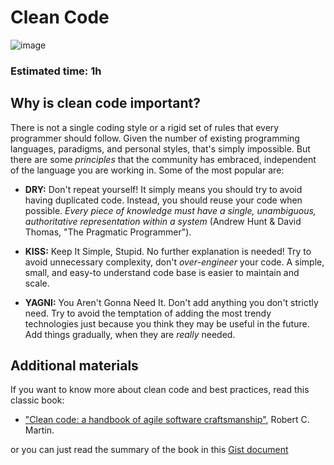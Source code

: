 # Clean Code
![image](https://user-images.githubusercontent.com/78906545/204124903-dcbd950d-210a-4084-9ac5-610b55ec238b.png)

### Estimated time: 1h

## Why is clean code important?

There is not a single coding style or a rigid set of rules that every programmer should follow. Given the number of existing programming languages, paradigms, and personal styles, that's simply impossible. But there are some *principles* that the community has embraced, independent of the language you are working in. Some of the most popular are:

- **DRY:** Don't repeat yourself! It simply means you should try to avoid having duplicated code. Instead, you should reuse your code when possible. *Every piece of knowledge must have a single, unambiguous, authoritative representation within a system* (Andrew Hunt & David Thomas, "The Pragmatic Programmer").

- **KISS:** Keep It Simple, Stupid. No further explanation is needed! Try to avoid unnecessary complexity, don't *over-engineer* your code. A simple, small, and easy-to understand code base is easier to maintain and scale.

- **YAGNI:** You Aren't Gonna Need It. Don't add anything you don't strictly need. Try to avoid the temptation of adding the most trendy technologies just because you think they may be useful in the future. Add things gradually, when they are *really* needed.

## Additional materials
If you want to know more about clean code and best practices, read this classic book:
- ["Clean code: a handbook of agile software craftsmanship"](https://www.pearson.com/us/higher-education/program/Martin-Clean-Code-A-Handbook-of-Agile-Software-Craftsmanship/PGM63937.html), Robert C. Martin.

or you can just read the summary of the book in this [Gist document](https://gist.github.com/wojteklu/73c6914cc446146b8b533c0988cf8d29)
